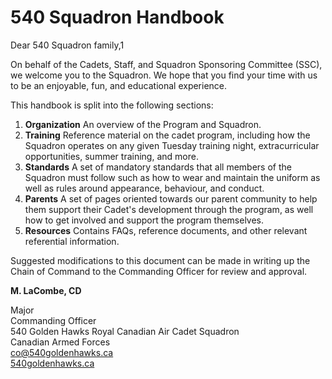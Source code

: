 # 540 Squadron Handbook

Dear 540 Squadron family,1

On behalf of the Cadets, Staff, and Squadron Sponsoring Committee \(SSC\), we welcome you to the Squadron. We hope that you find your time with us to be an enjoyable, fun, and educational experience.  

This handbook is split into the following sections:

1. **Organization** An overview of the Program and Squadron.
2. **Training** Reference material on the cadet program, including how the Squadron operates on any given Tuesday training night, extracurricular opportunities, summer training, and more.
3. **Standards** A set of mandatory standards that all members of the Squadron must follow such as how to wear and maintain the uniform as well as rules around appearance, behaviour, and conduct.
4. **Parents** A set of pages oriented towards our parent community to help them support their Cadet's development through the program, as well how to get involved and support the program themselves.
5. **Resources** Contains FAQs, reference documents, and other relevant referential information.

Suggested modifications to this document can be made in writing up the Chain of Command to the Commanding Officer for review and approval.

**M. LaCombe, CD**

Major  
Commanding Officer  
540 Golden Hawks Royal Canadian Air Cadet Squadron  
Canadian Armed Forces  
[co@540goldenhawks.ca](mailto:co@540goldenhawks.ca)  
[540goldenhawks.ca](https://540goldenhawks.ca)

